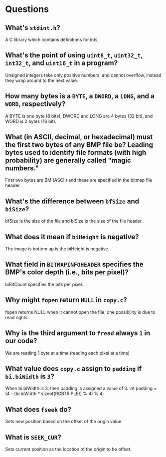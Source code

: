 # Questions

## What's `stdint.h`?

A C library which contains definitions for ints.

## What's the point of using `uint8_t`, `uint32_t`, `int32_t`, and `uint16_t` in a program?

Unsigned integers take only positive numbers, and cannot overflow, instead they wrap around to the next value.

## How many bytes is a `BYTE`, a `DWORD`, a `LONG`, and a `WORD`, respectively?

A BYTE is one byte (8 bits), DWORD and LONG are 4 bytes (32 bit), and WORD is 2 bytes  (16 bit).

## What (in ASCII, decimal, or hexadecimal) must the first two bytes of any BMP file be? Leading bytes used to identify file formats (with high probability) are generally called "magic numbers."

First two bytes are BM (ASCII) and these are specified in the bitmap file header.

## What's the difference between `bfSize` and `biSize`?

bfSize is the size of the file and biSize is the size of the file header.

## What does it mean if `biHeight` is negative?

The image is bottom up is the biHeight is negative.

## What field in `BITMAPINFOHEADER` specifies the BMP's color depth (i.e., bits per pixel)?

biBitCount specifies the bits per pixel.

## Why might `fopen` return `NULL` in `copy.c`?

fopen returns NULL when it cannot open the file, one possibility is due to read rights.

## Why is the third argument to `fread` always `1` in our code?

We are reading 1 byte at a time (reading each pixel at a time)

## What value does `copy.c` assign to `padding` if `bi.biWidth` is `3`?

When bi.biWidth is 3, then padding is assigned a value of 3.
int padding = (4 - (bi.biWidth * sizeof(RGBTRIPLE)) % 4) % 4;

## What does `fseek` do?

Sets new position based on the offset of the origin value.

## What is `SEEK_CUR`?

Sets current position as the location of the origin to be offset.
